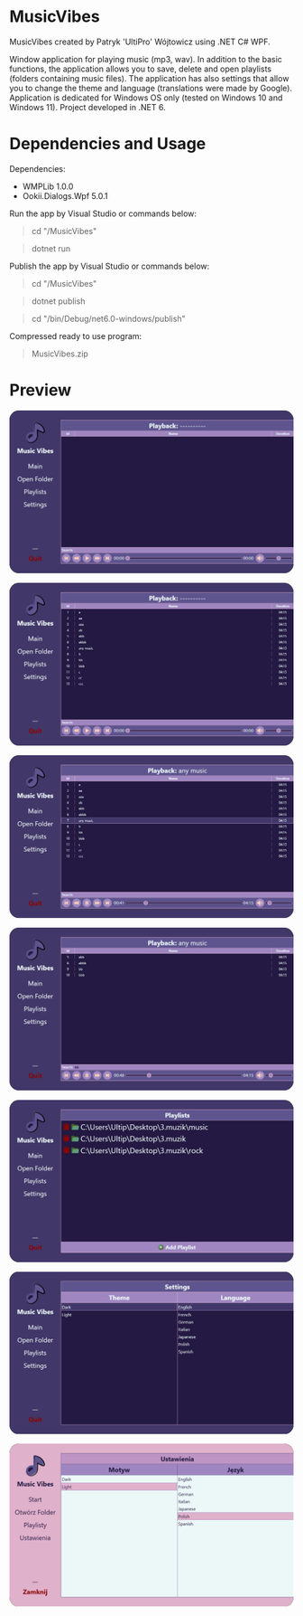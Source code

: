 # MusicVibes
MusicVibes created by Patryk 'UltiPro' Wójtowicz using .NET C# WPF.

Window application for playing music (mp3, wav). In addition to the basic functions, the application allows you to save, delete and open playlists (folders containing music files). The application has also settings that allow you to change the theme and language (translations were made by Google). Application is dedicated for Windows OS only (tested on Windows 10 and Windows 11). Project developed in .NET 6.

# Dependencies and Usage

Dependencies:

<ul>
  <li>WMPLib 1.0.0</li>
  <li>Ookii.Dialogs.Wpf 5.0.1</li>
</ul>

Run the app by Visual Studio or commands below:

> cd "/MusicVibes"

> dotnet run

Publish the app by Visual Studio or commands below:

> cd "/MusicVibes"

> dotnet publish

> cd "/bin/Debug/net6.0-windows/publish"

Compressed ready to use program:

> MusicVibes.zip

# Preview

![Main 1 Preview](/screenshots/Main1.png)

![Main 2 Preview](/screenshots/Main2.png)

![Main 3 Preview](/screenshots/Main3.png)

![Main 4 Preview](/screenshots/Main4.png)

![Playlists 1 Preview](/screenshots/Playlists1.png)

![Settings 1 Preview](/screenshots/Settings1.png)

![Settings 2 Preview](/screenshots/Settings2.png)
